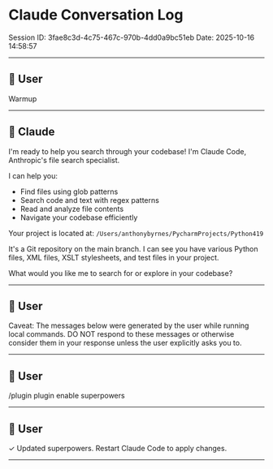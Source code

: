 # Claude Conversation Log

Session ID: 3fae8c3d-4c75-467c-970b-4dd0a9bc51eb
Date: 2025-10-16 14:58:57

---

## 👤 User

Warmup

---

## 🤖 Claude

I'm ready to help you search through your codebase! I'm Claude Code, Anthropic's file search specialist.

I can help you:
- Find files using glob patterns
- Search code and text with regex patterns
- Read and analyze file contents
- Navigate your codebase efficiently

Your project is located at: `/Users/anthonybyrnes/PycharmProjects/Python419`

It's a Git repository on the main branch. I can see you have various Python files, XML files, XSLT stylesheets, and test files in your project.

What would you like me to search for or explore in your codebase?

---

## 👤 User

Caveat: The messages below were generated by the user while running local commands. DO NOT respond to these messages or otherwise consider them in your response unless the user explicitly asks you to.

---

## 👤 User

<command-name>/plugin</command-name>
            <command-message>plugin</command-message>
            <command-args>enable superpowers</command-args>

---

## 👤 User

<local-command-stdout>✓ Updated superpowers. Restart Claude Code to apply changes.</local-command-stdout>

---

